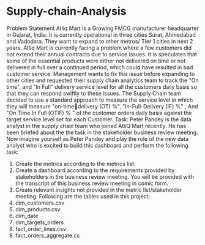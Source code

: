 # Supply-chain-Analysis
Problem Statement
Atliq Mart is a Growing FMCG manufacturer headquarter in Gujarat, India. It is currently operational in three cities Surat,
Ahmedabad and Vadodara. They want to expand to other metros/ Tier 1 cities in next 2 years.
Atliq Mart is currently facing a problem where a few customers did not extend their annual contracts due to service issues. It is
speculates that some of the essential products were either not delivered on time or not delivered in full over a continued period,
which could have resulted in
bad customer service. Management wants to fix this issue before expanding to other cities and requested their supply chain
analytics team to track the "On time", and "In Full" delivery service level for all the customers daily basis so that they can
respond swiftly to these issues.
The Supply Chain team decided to use a standard approach to measure the service level in which they will measure "on-timedelivery (OT) %", "In-Full-Delivery (IF) %" , And "On Time In Full (OTIF) % " of the customer orders daily basis against the
target service level set for each 
Customer.
Task:
Peter Pandey is the data analyst in the supply chain team who joined AtliQ Mart recently. He has been briefed about the the
task in the stakeholder business review meeting. Now imagine yourself as Peter Pandey and play the role of the new data
analyst who is excited to build this dashboard and perform the following task:
1. Create the metrics according to the metrics list.
2. Create a dashboard according to the requirements provided by stakeholders in the business review meeting. You will be
provided with the transcript of this business review meeting in comic form.
3. Create relevant insights not provided in the metric list/stakeholder meeting.
Following are the tables used in this project:
4. dim_customers.csv
5. dim_products.csv
6. dim_date
7. dim_targets_orders
8. fact_order_lines.csv
9. fact_orders_aggregate.cs
